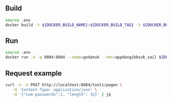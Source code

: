 ## Build

```bash
source .env
docker build -t ${DOCKER_BUILD_NAME}:${DOCKER_BUILD_TAG} -t ${DOCKER_BUILD_NAME}:latest .
```

## Run

```bash
source .env
docker run -d -p 8084:8084 --name=godanuk --net=appdangibbsuk_sail ${DOCKER_BUILD_NAME}:${DOCKER_BUILD_TAG}
```

## Request example

```bash
curl -s -X POST http://localhost:8084/tools/pwgen \
   -H 'Content-Type: application/json' \
   -d '{"num-passwords":1, "length": 32}' | jq
```
